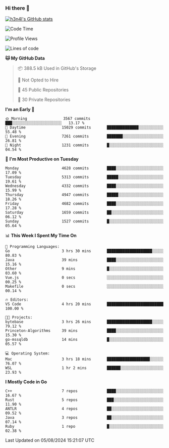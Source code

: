 ### Hi there 👋

[![h3n4l's GitHub stats](https://github-readme-stats.vercel.app/api?username=h3n4l&count_private=true&show_icons=true&theme=radical)](https://github.com/h3n4l/github-readme-stats)

<!--START_SECTION:waka-->
![Code Time](http://img.shields.io/badge/Code%20Time-1%2C888%20hrs%2019%20mins-blue)

![Profile Views](http://img.shields.io/badge/Profile%20Views-0-blue)

![Lines of code](https://img.shields.io/badge/From%20Hello%20World%20I%27ve%20Written-10.7%20million%20lines%20of%20code-blue)

**🐱 My GitHub Data** 

> 📦 388.5 kB Used in GitHub's Storage 
 > 
> 🚫 Not Opted to Hire
 > 
> 📜 45 Public Repositories 
 > 
> 🔑 30 Private Repositories 
 > 
**I'm an Early 🐤** 

```text
🌞 Morning                3567 commits        ███░░░░░░░░░░░░░░░░░░░░░░   13.17 % 
🌆 Daytime                15029 commits       ██████████████░░░░░░░░░░░   55.48 % 
🌃 Evening                7261 commits        ███████░░░░░░░░░░░░░░░░░░   26.81 % 
🌙 Night                  1231 commits        █░░░░░░░░░░░░░░░░░░░░░░░░   04.54 % 
```
📅 **I'm Most Productive on Tuesday** 

```text
Monday                   4628 commits        ████░░░░░░░░░░░░░░░░░░░░░   17.09 % 
Tuesday                  5313 commits        █████░░░░░░░░░░░░░░░░░░░░   19.61 % 
Wednesday                4332 commits        ████░░░░░░░░░░░░░░░░░░░░░   15.99 % 
Thursday                 4947 commits        █████░░░░░░░░░░░░░░░░░░░░   18.26 % 
Friday                   4682 commits        ████░░░░░░░░░░░░░░░░░░░░░   17.28 % 
Saturday                 1659 commits        ██░░░░░░░░░░░░░░░░░░░░░░░   06.12 % 
Sunday                   1527 commits        █░░░░░░░░░░░░░░░░░░░░░░░░   05.64 % 
```


📊 **This Week I Spent My Time On** 

```text
💬 Programming Languages: 
Go                       3 hrs 30 mins       ████████████████████░░░░░   80.83 % 
Java                     39 mins             ████░░░░░░░░░░░░░░░░░░░░░   15.16 % 
Other                    9 mins              █░░░░░░░░░░░░░░░░░░░░░░░░   03.60 % 
Vue.js                   0 secs              ░░░░░░░░░░░░░░░░░░░░░░░░░   00.25 % 
Makefile                 0 secs              ░░░░░░░░░░░░░░░░░░░░░░░░░   00.14 % 

🔥 Editors: 
VS Code                  4 hrs 20 mins       █████████████████████████   100.00 % 

🐱‍💻 Projects: 
bytebase                 3 hrs 26 mins       ████████████████████░░░░░   79.12 % 
Princeton-Algorithms     39 mins             ████░░░░░░░░░░░░░░░░░░░░░   15.30 % 
go-mssqldb               14 mins             █░░░░░░░░░░░░░░░░░░░░░░░░   05.57 % 

💻 Operating System: 
Mac                      3 hrs 18 mins       ███████████████████░░░░░░   76.07 % 
WSL                      1 hr 2 mins         ██████░░░░░░░░░░░░░░░░░░░   23.93 % 
```

**I Mostly Code in Go** 

```text
C++                      7 repos             ████░░░░░░░░░░░░░░░░░░░░░   16.67 % 
Rust                     5 repos             ███░░░░░░░░░░░░░░░░░░░░░░   11.90 % 
ANTLR                    4 repos             ██░░░░░░░░░░░░░░░░░░░░░░░   09.52 % 
Java                     3 repos             ██░░░░░░░░░░░░░░░░░░░░░░░   07.14 % 
Ruby                     1 repo              █░░░░░░░░░░░░░░░░░░░░░░░░   02.38 % 
```




 Last Updated on 05/08/2024 15:21:07 UTC
<!--END_SECTION:waka-->

